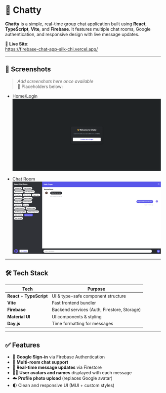 # 💬 Chatty

**Chatty** is a simple, real-time group chat application built using **React**, **TypeScript**, **Vite**, and **Firebase**. It features multiple chat rooms, Google authentication, and responsive design with live message updates.

🔗 **Live Site**:  
https://firebase-chat-app-silk-chi.vercel.app/

---

## 📸 Screenshots

> _Add screenshots here once available_  
> 📍 Placeholders below:

- Home/Login  
  ![Login screenshot](./public/screenshots/login.png)

- Chat Room  
  ![Chat UI screenshot](./public/screenshots/chat-room.png)

---

## 🛠️ Tech Stack

| Tech                       | Purpose                                     |
| -------------------------- | ------------------------------------------- |
| **React** + **TypeScript** | UI & type-safe component structure          |
| **Vite**                   | Fast frontend bundler                       |
| **Firebase**               | Backend services (Auth, Firestore, Storage) |
| **Material UI**            | UI components & styling                     |
| **Day.js**                 | Time formatting for messages                |

---

## ✅ Features

- 🔐 **Google Sign-in** via Firebase Authentication
- 💬 **Multi-room chat support**
- 🔄 **Real-time message updates** via Firestore
- 🧑‍💻 **User avatars and names** displayed with each message
- ☁️ **Profile photo upload** (replaces Google avatar)
- 🌓 Clean and responsive UI (MUI + custom styles)
